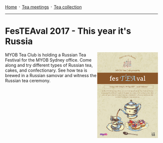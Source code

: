 [Home](./README.md) ᛫ [Tea meetings](./MEETINGS.md) ᛫ [Tea collection](./COLLECTION.md)

-----

# FesTEAval 2017 - This year it's Russia

<img align="right" width="200" src="./images/festeaval.png">

MYOB Tea Club is holding a Russian Tea Festival for the MYOB Sydney office.
Come along and try different types of Russian tea, cakes, and confectionary.
See how tea is brewed in a Russian samovar and witness the Russian tea ceremony.
